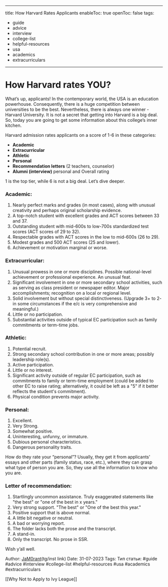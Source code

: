 
---
title: How Harvard Rates Applicants
enableToc: true
openToc: false
tags:
- guide
- advice
- interview
- college-list
- helpful-resources
- usa
- academics
- extracurriculars
---
# **How Harvard rates YOU?**

What’s up, applicants! In the contemporary world, the USA is an education powerhouse. Consequently, there is a huge competition between universities to be the best. Nevertheless, there is always one winner - Harvard University. It is not a secret that getting into Harvard is a big deal. So, today you are going to get some information about this college’s inner kitchen.

Harvard admission rates applicants on a score of 1-6 in these categories:

- **Academic**
- **Extracurricular**
- **Athletic**
- **Personal**
- **Recommendation letters** (2 teachers, counselor)
- **Alumni (interview)** personal and Overall rating

1 is the top tier, while 6 is not a big deal. Let’s dive deeper.

### **Academic:**
1. Nearly perfect marks and grades (in most cases), along with unusual creativity and perhaps original scholarship evidence.
2. A top-notch student with excellent grades and ACT scores between 33 and 37.
3. Outstanding student with mid-600s to low-700s standardized test scores (ACT scores of 29 to 32).
4. Respectable grades with ACT scores in the low to mid-600s (26 to 29).
5. Modest grades and 500 ACT scores (25 and lower).
6. Achievement or motivation marginal or worse.

### **Extracurricular:**
1. Unusual prowess in one or more disciplines. Possible national-level achievement or professional experience. An unusual feat.
2. Significant involvement in one or more secondary school activities, such as serving as class president or newspaper editor. Major accomplishments; recognition on a local or regional level.
3. Solid involvement but without special distinctiveness. (Upgrade 3+ to 2- in some circumstances if the e/c is very comprehensive and meaningful.)
4. Little or no participation.
5. Substantial activities outside of typical EC participation such as family commitments or term-time jobs.
### **Athletic:**
1. Potential recruit.
2. Strong secondary school contribution in one or more areas; possibly leadership role(s).
3. Active participation.
4. Little or no interest.
5. Significant activity outside of regular EC participation, such as commitments to family or term-time employment (could be added to other EC to raise rating; alternatively, it could be left as a "5" if it better reflects the student's commitment).
6. Physical condition prevents major activity.
### **Personal:**
1. Excellent.
2. Very Strong.
3. Somewhat positive.
4. Uninteresting, unfunny, or immature.
5. Dubious personal characteristics.
6. Dangerous personality traits.

How do they rate your “personal”? Usually, they get it from applicants' essays and other parts (family status, race, etc.), where they can grasp what type of person you are. So, they use all the information to know who you are.
### **Letter of recommendation:**
1. Startlingly uncommon assistance. Truly exaggerated statements like "the best" or "one of the best in x years."
2. Very strong support. "The best" or "One of the best this year."
3. Positive support that is above normal.
4. A little bit negative or neutral.
5. A bad or worrying report.
6. The folder lacks both the prose and the transcript.
8. A stand-in.
9. Only the transcript. No prose in SSR.

Wish y’all well.

Author: [JaM0rant](https://www.instagram.com/?hl=en)(tg/inst link)
Date: 31-07-2023
Tags:
Тип статьи:
#guide 
#advice
#interview
#college-list
#helpful-resources
#usa
#academics
#extracurriculars


[[Why Not to Apply to Ivy League]]
